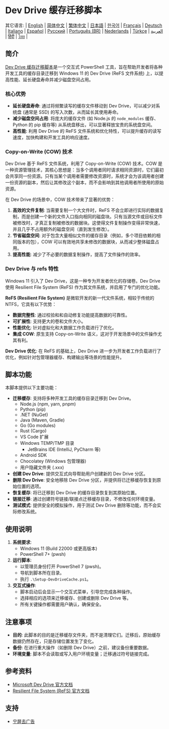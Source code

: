 # Dev Drive 缓存迁移脚本

其它语言:
| [English](README.en-us.md) | [简体中文](README.md) | [繁体中文](README.zh-tw.md) | [日本語](README.ja-jp.md) | [한국어](README.ko-kr.md) | [Français](README.fr-fr.md) | [Deutsch](README.de-de.md) | [Italiano](README.it-it.md) | [Español](README.es-es.md) | [Русский](README.ru-ru.md) | [Português (BR)](README.pt-br.md) | [Nederlands](README.nl-nl.md) | [Türkçe](README.tr-tr.md) | [العربية](README.ar-sa.md) | [हिंदी](README.hi-in.md) | [ไทย](README.th-th.md) |

## 简介

[Dev Drive 缓存迁移脚本](https://github.com/jqknono/migrate-to-win11-dev-drive)是一个交互式 PowerShell 工具，旨在帮助开发者将各种开发工具的缓存目录迁移到 Windows 11 的 Dev Drive (ReFS 文件系统) 上，以提高性能、延长硬盘寿命并减少磁盘空间占用。

### 核心优势

- **延长硬盘寿命**: 通过将频繁读写的缓存文件移动到 Dev Drive，可以减少对系统盘 (通常是 SSD) 的写入次数，从而延长其使用寿命。
- **减少磁盘空间占用**: 将庞大的缓存文件 (如 Node.js 的 `node_modules` 缓存、Python 的 pip 缓存等) 从系统盘移出，可以显著释放宝贵的系统盘空间。
- **高性能**: 利用 Dev Drive 的 ReFS 文件系统和优化特性，可以提升缓存的读写速度，加快构建和开发工具的响应速度。

### Copy-on-Write (COW) 技术

Dev Drive 基于 ReFS 文件系统，利用了 Copy-on-Write (COW) 技术。COW 是一种资源管理技术，其核心思想是：当多个调用者同时请求相同资源时，它们最初会共享同一份资源。只有当某个调用者需要修改资源时，系统才会为该调用者创建一份资源的副本，然后让其修改这个副本，而不会影响到其他调用者所使用的原始资源。

在 Dev Drive 的场景中，COW 技术带来了显著的优势：

1.  **高效的文件复制**: 当需要复制一个大文件时，ReFS 不会立即进行实际的数据复制，而是创建一个新的文件入口指向相同的磁盘块。只有当源文件或目标文件被修改时，才真正复制被修改的数据块。这使得文件复制操作变得非常快速，并且几乎不占用额外的磁盘空间（直到发生修改）。
2.  **节省磁盘空间**: 对于包含大量相似文件的缓存目录（例如，多个项目依赖的相同版本的包），COW 可以有效地共享未修改的数据块，从而减少整体磁盘占用。
3.  **提高性能**: 减少了不必要的数据复制操作，提高了文件操作的效率。

### Dev Drive 与 refs 特性

Windows 11 引入了 Dev Drive，这是一种专为开发者优化的存储卷。Dev Drive 使用 Resilient File System (ReFS) 作为其文件系统，并启用了专门的优化功能。

**ReFS (Resilient File System)** 是微软开发的新一代文件系统，相较于传统的 NTFS，它具有以下优势：

- **数据完整性**: 通过校验和和自动修复功能提高数据的可靠性。
- **可扩展性**: 支持更大的卷和文件大小。
- **性能优化**: 针对虚拟化和大数据工作负载进行了优化。
- **集成 COW**: 原生支持 Copy-on-Write 语义，这对于开发场景中的文件操作尤其有利。

**Dev Drive 优化**: 在 ReFS 的基础上，Dev Drive 进一步为开发者工作负载进行了优化，例如针对包管理器缓存、构建输出等场景的性能提升。

## 脚本功能

本脚本提供以下主要功能：

- **迁移缓存**: 支持将多种开发工具的缓存目录迁移到 Dev Drive。
  - Node.js (npm, yarn, pnpm)
  - Python (pip)
  - .NET (NuGet)
  - Java (Maven, Gradle)
  - Go (Go modules)
  - Rust (Cargo)
  - VS Code 扩展
  - Windows TEMP/TMP 目录
    - JetBrains IDE (IntelliJ, PyCharm 等)
  - Android SDK
  - Chocolatey (Windows 包管理器)
  - 用户隐藏文件夹 (.xxx)
- **创建 Dev Drive**: 提供交互式向导帮助用户创建新的 Dev Drive 分区。
- **删除 Dev Drive**: 安全地移除 Dev Drive 分区，并提供将已迁移缓存恢复到原始位置的选项。
- **恢复缓存**: 将已迁移到 Dev Drive 的缓存目录恢复到其原始位置。
- **链接迁移**: 通过创建符号链接/联接点迁移缓存目录，不修改任何环境变量。
- **测试模式**: 提供安全的模拟操作，用于测试 Dev Drive 删除等功能，而不会实际修改系统。

## 使用说明

1.  **系统要求**:
    - Windows 11 (Build 22000 或更高版本)
    - PowerShell 7+ (pwsh)
2.  **运行脚本**:
    - 以管理员身份打开 PowerShell 7 (pwsh)。
    - 导航到脚本所在目录。
    - 执行 `.\Setup-DevDriveCache.ps1`。
3.  **交互式操作**:
    - 脚本启动后会显示一个交互式菜单，引导您完成各种操作。
    - 选择相应的选项来迁移缓存、创建或删除 Dev Drive 等。
    - 所有关键操作都需要用户确认，确保安全。

## 注意事项

- **目的**: 此脚本的目的是迁移缓存文件夹，而不是清理它们。迁移后，原始缓存数据仍然存在，只是存储位置发生了变化。
- **备份**: 在进行重大操作（如删除 Dev Drive）之前，建议备份重要数据。
- **环境变量**: 脚本不会读取或写入用户环境变量；迁移通过符号链接完成。

## 参考资料

- [Microsoft Dev Drive 官方文档](https://learn.microsoft.com/en-us/windows/dev-drive/)
- [Resilient File System (ReFS) 官方文档](https://learn.microsoft.com/en-us/windows-server/storage/refs/refs-overview)

## 支持

- [宁屏去广告](https://www.nullprivate.com)
